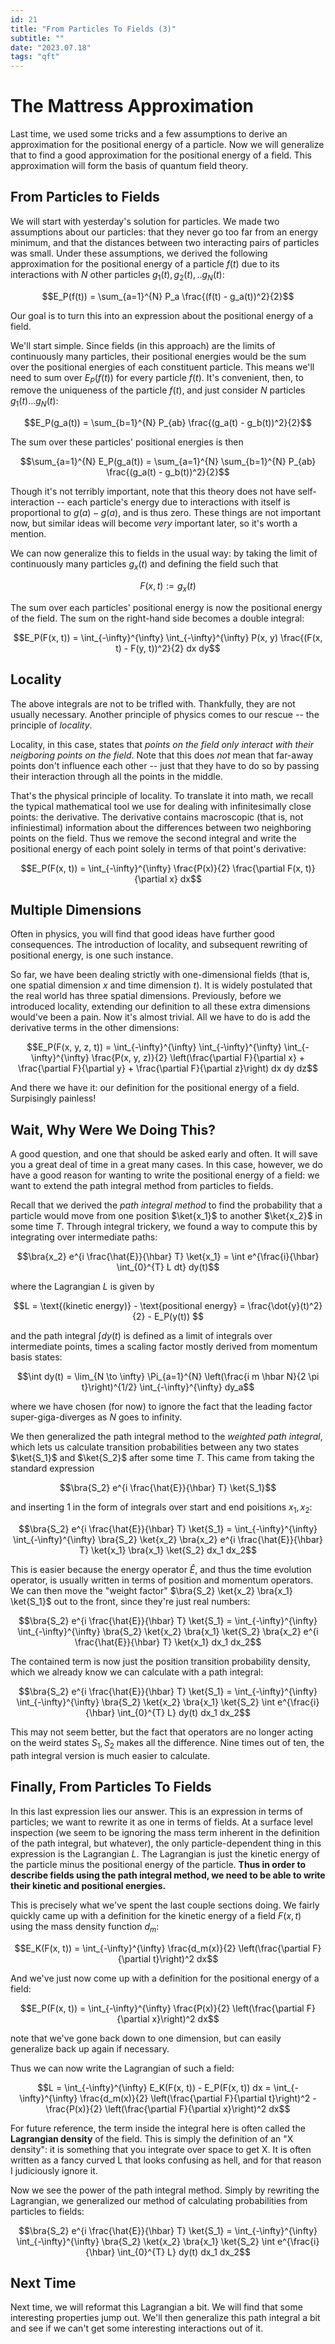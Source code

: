 ```yaml
---
id: 21
title: "From Particles To Fields (3)"
subtitle: ""
date: "2023.07.18"
tags: "qft"
---
```


# The Mattress Approximation

Last time, we used some tricks and a few assumptions to derive an approximation for the positional energy of a particle. Now we will generalize that to find a good approximation for the positional energy of a field. This approximation will form the basis of quantum field theory.

## From Particles to Fields

We will start with yesterday's solution for particles. We made two assumptions about our particles: that they never go too far from an energy minimum, and that the distances between two interacting pairs of particles was small. Under these assumptions, we derived the following approximation for the positional energy of a particle $`f(t)`$ due to its interactions with $`N`$ other particles $`g_1(t), g_2(t),.. g_N(t)`$:

```math
E_P(f(t)) = \sum_{a=1}^{N} P_a \frac{(f(t) - g_a(t))^2}{2}
```

Our goal is to turn this into an expression about the positional energy of a field.

We'll start simple. Since fields (in this approach) are the limits of continuously many particles, their positional energies would be the sum over the positional energies of each constituent particle. This means we'll need to sum over $`E_P(f(t))`$ for every particle $`f(t)`$. It's convenient, then, to remove the uniqueness of the particle $`f(t)`$, and just consider $`N`$ particles $`g_1(t)... g_N(t)`$:

```math
E_P(g_a(t)) = \sum_{b=1}^{N} P_{ab} \frac{(g_a(t) - g_b(t))^2}{2}
```

The sum over these particles' positional energies is then

```math
\sum_{a=1}^{N} E_P(g_a(t)) = \sum_{a=1}^{N} \sum_{b=1}^{N} P_{ab} \frac{(g_a(t) - g_b(t))^2}{2}
```

Though it's not terribly important, note that this theory does not have self-interaction -- each particle's energy due to interactions with itself is proportional to $`g(a) - g(a)`$, and is thus zero. These things are not important now, but similar ideas will become *very* important later, so it's worth a mention.

We can now generalize this to fields in the usual way: by taking the limit of continuously many particles $`g_x(t)`$ and defining the field such that

```math
F(x, t) := g_x(t)
```

The sum over each particles' positional energy is now the positional energy of the field. The sum on the right-hand side becomes a double integral:

```math
E_P(F(x, t)) = \int_{-\infty}^{\infty} \int_{-\infty}^{\infty} P(x, y) \frac{(F(x, t) - F(y, t))^2}{2} dx dy
```

## Locality

The above integrals are not to be trifled with. Thankfully, they are not usually necessary. Another principle of physics comes to our rescue -- the principle of *locality*.

Locality, in this case, states that *points on the field only interact with their neigboring points on the field*. Note that this does *not* mean that far-away points don't influence each other -- just that they have to do so by passing their interaction through all the points in the middle.

That's the physical principle of locality. To translate it into math, we recall the typical mathematical tool we use for dealing with infinitesimally close points: the derivative. The derivative contains macroscopic (that is, not infiniestimal) information about the differences between two neighboring points on the field. Thus we remove the second integral and write the positional energy of each point solely in terms of that point's derivative:

```math
E_P(F(x, t)) = \int_{-\infty}^{\infty} \frac{P(x)}{2} \frac{\partial F(x, t)}{\partial x} dx
```

## Multiple Dimensions

Often in physics, you will find that good ideas have further good consequences. The introduction of locality, and subsequent rewriting of positional energy, is one such instance.

So far, we have been dealing strictly with one-dimensional fields (that is, one spatial dimension $`x`$ and time dimension $`t`$). It is widely postulated that the real world has three spatial dimensions. Previously, before we introduced locality, extending our definition to all these extra dimensions would've been a pain. Now it's almost trivial. All we have to do is add the derivative terms in the other dimensions:

```math
E_P(F(x, y, z, t)) = \int_{-\infty}^{\infty} \int_{-\infty}^{\infty} \int_{-\infty}^{\infty} \frac{P(x, y, z)}{2} \left(\frac{\partial F}{\partial x} + \frac{\partial F}{\partial y} + \frac{\partial F}{\partial z}\right) dx dy dz
```

And there we have it: our definition for the positional energy of a field. Surpisingly painless!

## Wait, Why Were We Doing This?

A good question, and one that should be asked early and often. It will save you a great deal of time in a great many cases. In this case, however, we do have a good reason for wanting to write the positional energy of a field: we want to extend the path integral method from particles to fields.

Recall that we derived the *path integral method* to find the probability that a particle would move from one position $`\ket{x_1}`$ to another $`\ket{x_2}`$ in some time $`T`$. Through integral trickery, we found a way to compute this by integrating over intermediate paths:

```math
\bra{x_2} e^{i \frac{\hat{E}}{\hbar} T} \ket{x_1} = \int e^{\frac{i}{\hbar} \int_{0}^{T} L dt} dy(t)
```

where the Lagrangian $`L`$ is given by

```math
L = \text{(kinetic energy)} - \text{positional energy} = \frac{\dot{y}(t)^2}{2} - E_P(y(t)) 
```

and the path integral $`\int dy(t)`$ is defined as a limit of integrals over intermediate points, times a scaling factor mostly derived from momentum basis states:

```math
\int dy(t) = \lim_{N \to \infty} \Pi_{a=1}^{N} \left(\frac{i m \hbar N}{2 \pi t}\right)^{1/2} \int_{-\infty}^{\infty} dy_a
```

where we have chosen (for now) to ignore the fact that the leading factor super-giga-diverges as $`N`$ goes to infinity.

We then generalized the path integral method to the *weighted path integral*, which lets us calculate transition probabilities between any two states $`\ket{S_1}`$ and $`\ket{S_2}`$ after some time $`T`$. This came from taking the standard expression

```math
\bra{S_2} e^{i \frac{\hat{E}}{\hbar} T} \ket{S_1}
```

and inserting $`1`$ in the form of integrals over start and end poisitions $`x_1, x_2`$:

```math
\bra{S_2} e^{i \frac{\hat{E}}{\hbar} T} \ket{S_1} = \int_{-\infty}^{\infty} \int_{-\infty}^{\infty} \bra{S_2} \ket{x_2} \bra{x_2} e^{i \frac{\hat{E}}{\hbar} T} \ket{x_1} \bra{x_1} \ket{S_2} dx_1 dx_2
```

This is easier because the energy operator $`\hat{E}`$, and thus the time evolution operator, is usually written in terms of position and momentum operators. We can then move the "weight factor" $`\bra{S_2} \ket{x_2} \bra{x_1} \ket{S_1}`$ out to the front, since they're just real numbers:

```math
\bra{S_2} e^{i \frac{\hat{E}}{\hbar} T} \ket{S_1} = \int_{-\infty}^{\infty} \int_{-\infty}^{\infty} \bra{S_2} \ket{x_2} \bra{x_1} \ket{S_2} \bra{x_2} e^{i \frac{\hat{E}}{\hbar} T} \ket{x_1}  dx_1 dx_2
```

The contained term is now just the position transition probability density, which we already know we can calculate with a path integral:

```math
\bra{S_2} e^{i \frac{\hat{E}}{\hbar} T} \ket{S_1} = \int_{-\infty}^{\infty} \int_{-\infty}^{\infty} \bra{S_2} \ket{x_2} \bra{x_1} \ket{S_2} \int e^{\frac{i}{\hbar} \int_{0}^{T} L} dy(t) dx_1 dx_2
```

This may not seem better, but the fact that operators are no longer acting on the weird states $`S_1, S_2`$ makes all the difference. Nine times out of ten, the path integral version is much easier to calculate.

## Finally, From Particles To Fields

In this last expression lies our answer. This is an expression in terms of particles; we want to rewrite it as one in terms of fields. At a surface level inspection (we seem to be ignoring the mass term inherent in the definition of the path integral, but whatever), the only particle-dependent thing in this expression is the Lagrangian $`L`$. The Lagrangian is just the kinetic energy of the particle minus the positional energy of the particle. **Thus in order to describe fields using the path integral method, we need to be able to write their kinetic and positional energies.**

This is precisely what we've spent the last couple sections doing. We fairly quickly came up with a definition for the kinetic energy of a field $`F(x, t)`$ using the mass density function $`d_m`$:

```math
E_K(F(x, t)) = \int_{-\infty}^{\infty} \frac{d_m(x)}{2} \left(\frac{\partial F}{\partial t}\right)^2 dx
```

And we've just now come up with a definition for the positional energy of a field:

```math
E_P(F(x, t)) = \int_{-\infty}^{\infty} \frac{P(x)}{2} \left(\frac{\partial F}{\partial x}\right)^2 dx
```

note that we've gone back down to one dimension, but can easily generalize back up again if necessary.

Thus we can now write the Lagrangian of such a field:

```math
L = \int_{-\infty}^{\infty} E_K(F(x, t)) - E_P(F(x, t)) dx = \int_{-\infty}^{\infty} \frac{d_m(x)}{2} \left(\frac{\partial F}{\partial t}\right)^2 - \frac{P(x)}{2} \left(\frac{\partial F}{\partial x}\right)^2 dx
```

For future reference, the term inside the integral here is often called the **Lagrangian density** of the field. This is simply the definition of an "X density": it is something that you integrate over space to get X. It is often written as a fancy curved L that looks confusing as hell, and for that reason I judiciously ignore it.

Now we see the power of the path integral method. Simply by rewriting the Lagrangian, we generalized our method of calculating probabilities from particles to fields:

```math
\bra{S_2} e^{i \frac{\hat{E}}{\hbar} T} \ket{S_1} = \int_{-\infty}^{\infty} \int_{-\infty}^{\infty} \bra{S_2} \ket{x_2} \bra{x_1} \ket{S_2} \int e^{\frac{i}{\hbar} \int_{0}^{T} L} dy(t) dx_1 dx_2
```

## Next Time

Next time, we will reformat this Lagrangian a bit. We will find that some interesting properties jump out. We'll then generalize this path integral a bit and see if we can't get some interesting interactions out of it.
